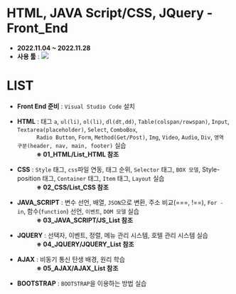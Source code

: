 # HTML, JAVA Script/CSS, JQuery - Front_End
- __2022.11.04 ~ 2022.11.28__
- __사용 툴__ : <img src="https://img.shields.io/badge/Visual Studio Code-5C2D91?style=flat&logo=Visual Studio Code&logoColor=white"/>

# LIST
- __Front End 준비__ : `Visual Studio Code` 설치

- __HTML__ : 태그 `a`, `ul(li)`, `ol(li)`, `dl(dt,dd)`, `Table(colspan/rowspan)`, `Input`, 
            `Textarea(placeholder)`, `Select`, `ComboBox`, 
            <br/>&nbsp;&nbsp;&nbsp;&nbsp;&nbsp;&nbsp;&nbsp;&nbsp;&nbsp;&nbsp;
            `Radio Button`, `Form`, `Method(Get/Post)`, `Img`, `Video`, `Audio`, `Div`, 
            `영역 구분(header, nav, main, footer)` 실습
            <br/>&nbsp;&nbsp;&nbsp;&nbsp;&nbsp;&nbsp;&nbsp;&nbsp;&nbsp;&nbsp;
            __※ 01_HTML/List_HTML 참조__

- __CSS__ : `Style` 태그, `css`파일 연동, 태그 순위, `Selector` 태그, `BOX 모델`, 
            Style-position 태그, `Container` 태그, `Item` 태그, `Layout` 실습
            <br/>&nbsp;&nbsp;&nbsp;&nbsp;&nbsp;&nbsp;&nbsp;&nbsp;&nbsp;&nbsp;
            __※ 02_CSS/List_CSS 참조__

- __JAVA_SCRIPT__ : 변수 선언, 배열, `JSON`으로 변환, 주소 비교(===, !==), `For - in`, 
            함수(`function`) 선언, `이벤트`, `DOM 모델` 실습
            <br/>&nbsp;&nbsp;&nbsp;&nbsp;&nbsp;&nbsp;&nbsp;&nbsp;&nbsp;&nbsp;
            __※ 03_JAVA_SCRIPT/JS_List 참조__

- __JQUERY__ : 선택자, 이벤트, 정렬, 메뉴 관리 시스템, 호텔 관리 시스템 실습
            <br/>&nbsp;&nbsp;&nbsp;&nbsp;&nbsp;&nbsp;&nbsp;&nbsp;&nbsp;&nbsp;
            __※ 04_JQUERY/JQUERY_List 참조__

- __AJAX__ : 비동기 통신 탄생 배경, 원리 학습
            <br/>&nbsp;&nbsp;&nbsp;&nbsp;&nbsp;&nbsp;&nbsp;&nbsp;&nbsp;&nbsp;
            __※ 05_AJAX/AJAX_List 참조__

- __BOOTSTRAP__ : `BOOTSTRAP`을 이용하는 방법 실습